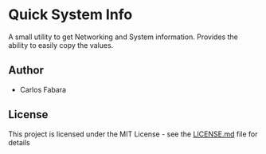 ﻿# Quick System Info

A small utility to get Networking and System information. Provides the ability to easily copy the values.  

## Author

* Carlos Fabara

## License

This project is licensed under the MIT License - see the [LICENSE.md](LICENSE.md) file for details